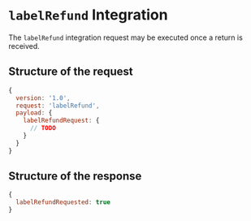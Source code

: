 # `labelRefund` Integration
The `labelRefund` integration request may be executed once a return is received.


## Structure of the request
```js
{
  version: '1.0',
  request: 'labelRefund',
  payload: {
    labelRefundRequest: {
      // TODO
    }
  }
}
```

## Structure of the response
```js
{
  labelRefundRequested: true
}
```